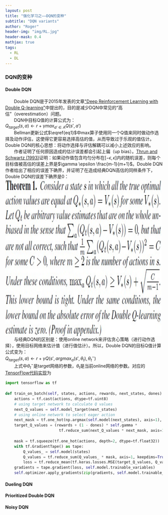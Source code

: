 ```yaml
---
layout: post
title: "强化学习之——DQN的变种"
subtitle: "DQN variants"
author: "Roger"
header-img: "img/RL.jpg"
header-mask: 0.4
mathjax: true
tags:
  - RL
  - DL
---
```


### **DQN的变种** 
#### **Double DQN**
&emsp;&emsp;Double DQN是于2015年发表的文章["Deep Reinforcement Learning with Double Q-learning"](https://arxiv.org/abs/1509.06461)中提出的，目的是减少DQN中常见的“高估”（overestimation）问题。  
&emsp;&emsp;DQN中目标Q值的计算公式为：  
$Q_{target}(s,a)\leftarrow r+\gamma max_{a'\in A}Q(s',a')\tag{1}\label{eq1}$  
&emsp;&emsp;Bellman更新公式$\eqref{eq1}$中max算子使用同一个Q值来同时做动作选择及动作评估，这使得它更容易选择高估的值，从而导致过于乐观的值估计。Double DQN的核心思想：将动作选择与评估解耦可以减小上述效应的影响。  
&emsp;&emsp;作者证明了任何原因造成的估计误差都会引起上偏（up bias）。[Thrun and Schwartz (1993)](https://www.ri.cmu.edu/pub_files/pub1/thrun_sebastian_1993_1/thrun_sebastian_1993_1.pdf)证明：如果动作值包含均匀分布在$[-\epsilon, \epsilon]$内的随机误差，则每个目标值被高估的误差上界是$\gamma \epsilon \frac{m-1}{m+1}$。Double DQN作者给出了相应的误差下确界，并证明了在造成经典DQN高估的同样条件下，Double DQN的误差下确界是0：  
<img src="/img/RL/DQN-variant-theorem.jpg" width=500 height=500 div align=center />  
&emsp;&emsp;与经典DQN的区别是：使用online network来评估贪心策略（进行动作选择），使用目标网络来估计值（进行值估计）。所以，Double DQN的目标Q值计算公式变为：  
$Q_{target}(s,a)\leftarrow r+\gamma Q(s', argmax_{a}(s',\theta_t),\theta_{t}^{-})\tag{2}$  
&emsp;&emsp;上式中$\theta_{t}^{-}$是target网络的参数，$\theta_{t}$是当前online网络的参数。对应的[TensorFlow代码实现](https://github.com/renjie-github/RLToolKit/blob/main/DoubleDQN.ipynb)为
```python
import tensorflow as tf

def train_on_batch(self, states, actions, rewards, next_states, dones):
    actions = tf.cast(actions, dtype=tf.uint8)
    # using target network to calculate Q values
    next_Q_values = self.model_target(next_states)
    # using online network to select eager action 
    next_mask = tf.one_hot(np.argmax(self.model(next_states), axis=1), depth=2, dtype=tf.float32)  
    target_Q_values = (rewards + (1 - dones) * self.gamma * 
                        tf.reduce_sum(next_Q_values * next_mask, axis=1, keepdims=True))

    mask = tf.squeeze(tf.one_hot(actions, depth=2, dtype=tf.float32))
    with tf.GradientTape() as tape:
        Q_values_ = self.model(states)
        Q_values = tf.reduce_sum(Q_values_ * mask, axis=1, keepdims=True)
        loss = tf.reduce_mean(tf.keras.losses.MSE(target_Q_values, Q_values))
    gradients = tape.gradient(loss, self.model.trainable_variables)
    self.optimizer.apply_gradients(zip(gradients, self.model.trainable_variables))
```
#### **Dueling DQN**

#### **Prioritized Double DQN**

#### **Noisy DQN**